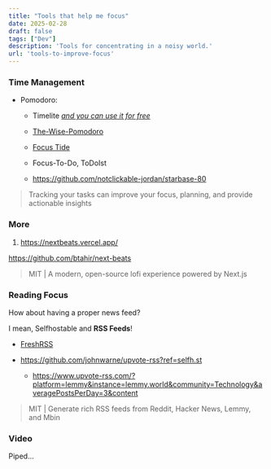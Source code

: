 ```yaml
---
title: "Tools that help me focus"
date: 2025-02-28
draft: false
tags: ["Dev"]
description: 'Tools for concentrating in a noisy world.'
url: 'tools-to-improve-focus'
---
```


### Time Management

* Pomodoro:
    * Timelite [*and you can use it for free*](https://fossengineer.com/selfhosting-timelite-free-tracking-tool-with-docker/)
    * [The-Wise-Pomodoro](https://the-wise-pomodoro.firebaseapp.com/)
    * [Focus Tide](https://focustide.app/)
    * Focus-To-Do, ToDoIst

    * https://github.com/notclickable-jordan/starbase-80
> Tracking your tasks can improve your focus, planning, and provide actionable insights

### More

1. https://nextbeats.vercel.app/

https://github.com/btahir/next-beats

> MIT | A modern, open-source lofi experience powered by Next.js

### Reading Focus

How about having a proper news feed?

I mean, Selfhostable and **RSS Feeds**!

* [FreshRSS](https://fossengineer.com/freshrss-docker-setup/)

* https://github.com/johnwarne/upvote-rss?ref=selfh.st
    * https://www.upvote-rss.com/?platform=lemmy&instance=lemmy.world&community=Technology&averagePostsPerDay=3&content

> MIT | Generate rich RSS feeds from Reddit, Hacker News, Lemmy, and Mbin

### Video

Piped...